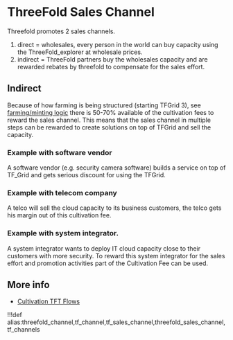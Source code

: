# ThreeFold Sales Channel

Threefold promotes 2 sales channels.

1. direct = wholesales, every person in the world can buy capacity using the ThreeFold_explorer at wholesale prices.
2. indirect = ThreeFold partners buy the wholesales capacity and are rewarded rebates by threefold to compensate for the sales effort.

## Indirect

Because of how farming is being structured (starting TFGrid 3), see [farming/minting logic](farming_logic3) there is 50-70% available of the cultivation fees to reward the sales channel. This means that the sales channel in multiple steps can be rewarded to create solutions on top of TFGrid and sell the capacity.

### Example with software vendor

A software vendor (e.g. security camera software) builds a service on top of TF_Grid and gets serious discount for using the TFGrid.

### Example with telecom company

A telco will sell the cloud capacity to its business customers, the telco gets his margin out of this cultivation fee.

### Example with system integrator.

A system integrator wants to deploy IT cloud capacity close to their customers with more security.
To reward this system integrator for the sales effort and promotion activities part of the Cultivation Fee can be used.

## More info

- [Cultivation TFT Flows](cultivation_flow3)

!!!def alias:threefold_channel,tf_channel,tf_sales_channel,threefold_sales_channel,tf_channels


